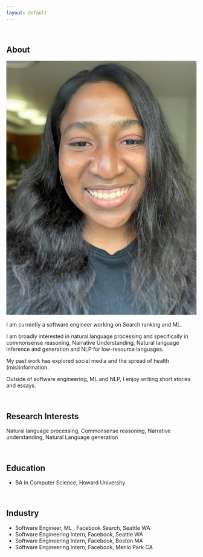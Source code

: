 ```yaml
---
layout: default
---
```


<br>

## About

<img class="profile-picture" src="me.jpeg">

I am currently a software engineer working on Search ranking and ML.

I am broadly interested in natural language processing and specifically in commonsense reasoning, Narrative Understanding, Natural language inference and generation and NLP for low-resource languages.

My past work has explored social media and the spread of health (mis)information.

Outside of software engineering, ML and NLP, I enjoy writing short stories and essays.



<br>

## Research Interests

Natural language processing, Commonsense reasoning, Narrative understanding, Natural Language generation

<br>

## Education
* BA in Computer Science, Howard University

<br>

## Industry

* Software Engineer, ML , Facebook Search, Seattle WA
* Software Engineering Intern, Facebook, Seattle WA
* Software Engineering Intern, Facebook, Boston MA
* Software Engineering Intern, Facebook, Menlo Park CA



<br>



<br>


<br><br><br>

